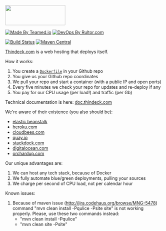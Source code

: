 <img src="http://img.thindeck.com/logo.svg" width="192px" height="64px" />

[![Made By Teamed.io](http://img.teamed.io/btn.svg)](http://www.teamed.io)
[![DevOps By Rultor.com](http://www.rultor.com/b/yegor256/thindeck)](http://www.rultor.com/p/yegor256/thindeck)

[![Build Status](https://travis-ci.org/yegor256/thindeck.svg?branch=master)](https://travis-ci.org/yegor256/thindeck)
[![Maven Central](https://maven-badges.herokuapp.com/maven-central/com.thindeck/thideck/badge.svg)](https://maven-badges.herokuapp.com/maven-central/com.thindeck/thindeck)

[Thindeck.com](http://www.thindeck.com) is a web hosting that deploys itself.

How it works:

 1. You create a [`Dockerfile`](https://www.docker.io/) in your Github repo
 2. You give us your Github repo coordinates
 3. We pull your repo and start a container (with a public IP and open ports)
 4. Every five minutes we check your repo for updates and re-deploy if any
 5. You pay for our CPU usage (per load!) and traffic (per Gb)

Technical documentation is here: [doc.thindeck.com](http://doc.thindeck.com/)

We're aware of their existence (you also should be):

 * [elastic beanstalk](http://aws.typepad.com/aws/2014/04/aws-elastic-beanstalk-for-docker.html)
 * [heroku.com](http://www.heroku.com)
 * [cloudbees.com](http://www.cloudbees.com)
 * [quay.io](http://www.quay.io)
 * [stackdock.com](http://www.stackdock.com)
 * [digitalocean.com](http://www.digitalocean.com)
 * [orchardup.com](http://www.orchardup.com)

Our unique advantages are:

 1. We can host any tech stack, because of Docker
 1. We fully automate blue/green deployments, pulling your sources
 2. We charge per second of CPU load, not per calendar hour

Known issues:

 1. Because of maven issue (http://jira.codehaus.org/browse/MNG-5478)
    command "mvn clean install -Pqulice -Psite site" is not working properly.
    Please, use these two commands instead:
    - "mvn clean install -Pqulice"
    - "mvn clean site -Psite"